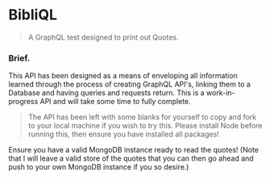 BibliQL
=======

> A GraphQL test designed to print out Quotes.

### Brief.

This API has been designed as a means of enveloping all information learned through the process of creating GraphQL API's, linking them to a Database and having queries and requests return. This is a work-in-progress API and will take some time to fully complete.

> The API has been left with some blanks for yourself to copy and fork to your local machine if you wish to try this.
> Please install Node before running this, then ensure you have installed all packages!

Ensure you have a valid MongoDB instance ready to read the quotes! (Note that I will leave a valid store of the quotes that you can then go ahead and push to your own MongoDB instance if you so desire.)